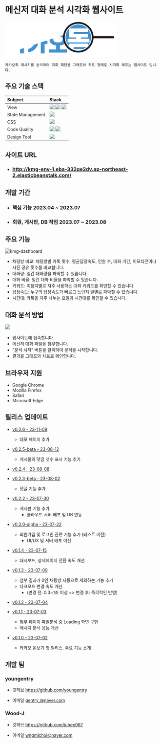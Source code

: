 
# 메신저 대화 분석 시각화 웹사이트

![](./public/images/logo/logoWhite.png)


```
카카오톡 메시지를 분석하여 대화 패턴을 그래프와 차트 형태로 시각화 해주는 웹사이트 입니다.
```





  
## 주요 기술 스택

|Subject|Stack|
|:---|:---|
 |View|<img src="https://img.shields.io/badge/react-282C34?style=for-the-badge&logo=react&logoColor=#61DAFB"> <img src="https://img.shields.io/badge/typescript-3178C6?style=for-the-badge&logo=typescript&logoColor=white"> <img src="https://img.shields.io/badge/reactrouter-CA4245?style=for-the-badge&logo=reactrouter&logoColor=white">|
 |State Management|<img src="https://img.shields.io/badge/redux-764ABC?style=for-the-badge&logo=redux&logoColor=white">|
 |CSS|<img src="https://img.shields.io/badge/styledcomponents-DB7093?style=for-the-badge&logo=styledcomponents&logoColor=white">|
 |Code Quality|<img src="https://img.shields.io/badge/prettier-2C414F?style=for-the-badge&logo=prettier&logoColor=white"> <img src="https://img.shields.io/badge/eslint-4B32C3?style=for-the-badge&logo=eslint&logoColor=white">|
 |Design Tool|<img src="https://img.shields.io/badge/figma-F24E1E?style=for-the-badge&logo=figma&logoColor=white">|

  



  
## 사이트 URL

- ### http://kmg-env-1.eba-332qe2dv.ap-northeast-2.elasticbeanstalk.com/



## 개발 기간

- ### 핵심 기능 2023.04 ~ 2023.07
- ### 회원, 게시판, DB 작업 2023.07 ~ 2023.08


## 주요 기능

![kmg-dashboard](https://github.com/KakaoMagnifyingGlass/KMG/assets/90388461/38d125ea-b43b-41dd-97f9-4e3815c49038)

- 채팅방 비교: 채팅방별 카톡 횟수, 평균답장속도, 인원 수, 대화 기간, 이모티콘이나 사진 공유 횟수를 비교합니다.
- 대화량: 일간 대화량을 파악할 수 있습니다.
- 대화 비율: 일간 대화 비율을 파악할 수 있습니다.
- 키워드: 이용자별로 자주 사용하는 대화 키워드를 확인할 수 있습니다.
- 답장속도: 누구의 답장속도가 빠르고 느린지 일별로 파악할 수 있습니다.
- 시간대: 카톡을 자주 나누는 요일과 시간대를 확인할 수 있습니다.
  



## 대화 분석 방법
![](./public/demo.gif)
- 웹사이트에 접속합니다.
- 메신저 대화 파일을 첨부합니다.
- "분석 시작" 버튼을 클릭하여 분석을 시작합니다.
- 결과를 그래프와 차트로 확인합니다.


## 브라우저 지원
- Google Chrome
- Mozilla Firefox
- Safari
- Microsoft Edge


## 릴리스 업데이트
* [v0.2.6 - 23-11-09](https://github.com/KakaoMagnifyingGlass/KMG/releases/tag/v0.2.6)
  * 데모 페이지 추가
* [v0.2.5-beta - 23-08-12](https://github.com/KakaoMagnifyingGlass/KMG/releases/tag/v0.2.5-beta)
  * 게시물의 댓글 갯수 표시 기능 추가 
* [v0.2.4 - 23-08-08](https://github.com/KakaoMagnifyingGlass/KMG/releases/tag/v0.2.4)
* [v0.2.3-beta - 23-08-02](https://github.com/KakaoMagnifyingGlass/KMG/releases/tag/v0.2.3-beta)
  * 댓글 기능 추가
* [v0.2.2 - 23-07-30](https://github.com/KakaoMagnifyingGlass/KMG/releases/tag/v0.2.2)
  * 게시판 기능 추가
    * 클라우드 서버 배포 및 DB 연동
* [v0.2.0-alpha - 23-07-22](https://github.com/KakaoMagnifyingGlass/KMG/releases/tag/v0.2.0-alpha)
  * 회원가입 및 로그인 관련 기능 추가 (테스트 버전)
    * UI/UX 및 서버 배포 이전
* [v0.1.4 - 23-07-15](https://github.com/KakaoMagnifyingGlass/KMG/releases/tag/v0.1.4)
  * 대시보드, 상세페이지 전환 속도 개선

* [v0.1.3 - 23-07-09](https://github.com/KakaoMagnifyingGlass/KMG/releases/tag/v0.1.3)
  * 첨부 결과가 0인 채팅방 자동으로 제외하는 기능 추가
  * 다크모드 변경 속도 개선
    * (변경 전: 0.3~1초 이상 => 변경 후: 즉각적인 반영) 

* [v0.1.2 - 23-07-04](https://github.com/KakaoMagnifyingGlass/KMG/releases/tag/v0.1.2)

* [v0.1.1 - 23-07-03](https://github.com/KakaoMagnifyingGlass/KMG/releases/tag/v0.1.1)
  * 첨부 페이지 파일분석 중 Loading 화면 구현
  * 메시지 분석 성능 개선

* [v0.1.0 - 23-07-02](https://github.com/KakaoMagnifyingGlass/KMG/releases/tag/v0.1.0)
  * 카카오 돋보기 첫 릴리스. 주요 기능 소개


  

##  개발 팀

### youngentry 

- 깃허브 https://github.com/youngentry 

- 이메일 gentry_@naver.com



### Wood-J 

- 깃허브 https://github.com/juhee067 

- 이메일 wngmlchoi@naver.com



